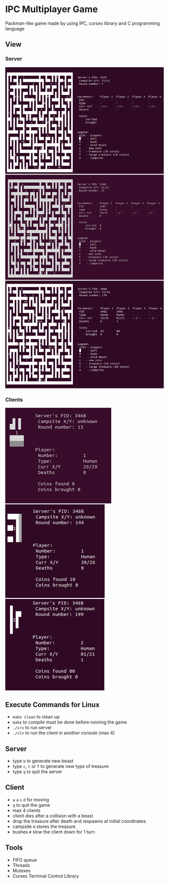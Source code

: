# IPC Multiplayer Game
Packman-like game made by using IPC, curses library and C programming language
## View
### Server
![server1](server1.png) ![server2](server2.png) ![server3](server3.png)
### Clients
![client1](client1.png) ![client2](client2.png) ![client3](client3.png)
## Execute Commands for Linux
* `make clean` to clean up
* `make` to compile must be done before running the game
* `./srv` to run server
* `./cln` to run the client in another console (max 4)
## Server
* type `b` to generate new beast
* type `c`, `t` or `T` to generate new type of treasure
* type `q` to quit the server
## Client
* `w` `a` `s` `d` for moving
* `q` to quit the game
* max 4 clients
* client dies after a collision with a beast
* drop the treasure after death and respawns at initial coordinates
* campsite `A` stores the treasure
* bushes `#` slow the client down for 1 turn  
## Tools
* FIFO queue
* Threads
* Mutexes
* Curses Terminal Control Library
